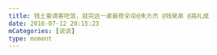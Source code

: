 ```yaml
---
title: 钱土豪请客吃饭，就完这一桌最夜😵😵@朱方杰 @钱昊承 @高礼成
date: 2016-07-12 20:15:23
mCategories: [说说]
type: moment
---
```


<div id="pics-20160712201523"></div>

<script>
var data = [
    {"link": "2016-07-12_000000.jpeg", "type": "shuoshuo"},
    {"link": "2016-07-12_000001.jpeg", "type": "shuoshuo"},
    {"link": "2016-07-12_000002.jpeg", "type": "shuoshuo"},
    {"link": "2016-07-12_000003.jpeg", "type": "shuoshuo"}
];
picsRender(data, "pics-20160712201523");
</script>
